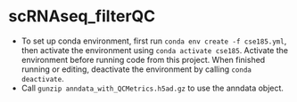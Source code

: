 # scRNAseq_filterQC
 - To set up conda environment, first run `conda env create -f cse185.yml`, then activate the environment using `conda activate cse185`. Activate the environment before running code from this project. When finished running or editing, deactivate the environment by calling `conda deactivate`.
 - Call `gunzip anndata_with_QCMetrics.h5ad.gz` to use the anndata object.
